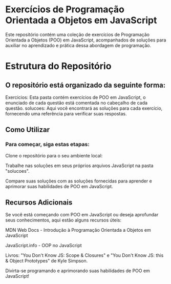 <h1>Exercícios de Programação Orientada a Objetos em JavaScript</h1>

Este repositório contém uma coleção de exercícios de Programação Orientada a Objetos (POO) em JavaScript, acompanhados de soluções para auxiliar no aprendizado e prática dessa abordagem de programação.

<h1>Estrutura do Repositório</h1>

<h2>O repositório está organizado da seguinte forma:</h2>

Exercicios: Esta pasta contém exercícios de POO em JavaScript, o enunciado de cada questão está comentada no cabeçalho de cada questão.
solucoes: Aqui você encontrará as soluções para cada exercício, fornecendo uma referência para verificar suas respostas.
<h2>Como Utilizar</h2>

<h3>Para começar, siga estas etapas:</h3>

Clone o repositório para o seu ambiente local:

Trabalhe nas soluções em seus próprios arquivos JavaScript na pasta "solucoes".

Compare suas soluções com as soluções fornecidas para aprender e aprimorar suas habilidades de POO em JavaScript.

<h2>Recursos Adicionais</h2>

Se você está começando com POO em JavaScript ou deseja aprofundar seus conhecimentos, aqui estão alguns recursos úteis:

MDN Web Docs - Introdução à Programação Orientada a Objetos em JavaScript

JavaScript.info - OOP no JavaScript

Livros: "You Don't Know JS: Scope & Closures" e "You Don't Know JS: this & Object Prototypes" de Kyle Simpson.

Divirta-se programando e aprimorando suas habilidades de POO em JavaScript!
